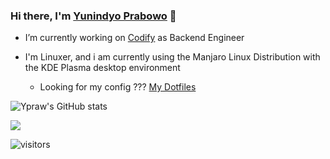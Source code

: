 ### Hi there, I'm [Yunindyo Prabowo](https://ypraw.github.io) 👋

- I’m currently working on [Codify](https://surge.co.id/) as Backend Engineer

- I'm Linuxer, and i am currently using the Manjaro Linux Distribution with the KDE Plasma desktop environment
  - Looking for my config ??? [My Dotfiles](https://github.com/ypraw/configDotfiles)


![Ypraw's GitHub stats](https://github-readme-stats.vercel.app/api?username=ypraw&show_icons=true&theme=radical)

<a href="https://github.com/ypraw/ypraw">
  <img align="center" src="https://github-readme-stats.anuraghazra1.vercel.app/api/top-langs/?username=ypraw&langs_count=20&theme=material-palenight&hide=jupyter%20notebook,php,css,html,glsl,hack&layout=compact" />
</a>

![visitors](https://visitor-badge.glitch.me/badge?page_id=ypraw.visitor-badge)
